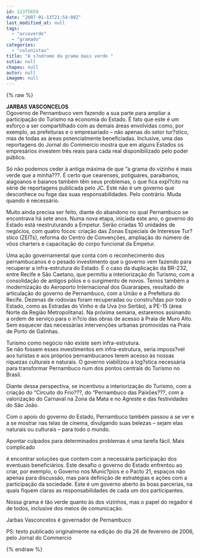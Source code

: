 ```yaml
---
id: 12375659
date: "2007-01-13T21:54:00Z"
last_modified_at: null
tags:
  - "arcoverde"
  - "gramado"
categories:
  - "colunistas"
title: "A s?ndrome da grama mais verde "
sutia: null
chapeu: null
autor: null
imagem: null
---
```

{% raw %}
<p><P><STRONG>JARBAS VASCONCELOS</STRONG> <BR>Ogoverno de Pernambuco vem fazendo a sua parte para ampliar a participação do Turismo na economia do Estado. É fato que este é um esforço a ser compartilhado com as demais áreas envolvidas como, por exemplo, as prefeituras e o empresariado – não apenas do setor tur?stico, mas de todas as áreas potencialmente beneficiadas. Inclusive, uma das reportagens do Jornal do Commercio mostra que em alguns Estados os empresários investem três reais para cada real disponibilizado pelo poder público. </P></p>
<p><P>Só não podemos ceder à antiga máxima de que “a grama do vizinho é mais verde que a minha???. É certo que cearenses, potiguares, paraibanos, alagoanos e baianos também têm seus problemas, o que fica expl?cito na série de reportagens publicada pelo JC. Este não é um governo que desconhece ou foge das suas responsabilidades. Pelo contrário. Muda quando é necessário. </P></p>
<p><P>Muito ainda precisa ser feito, diante do abandono no qual Pernambuco se encontrava há sete anos. Numa nova etapa, iniciada este ano, o governo do Estado está reestruturando a Empetur. Serão criadas 10 unidades de negócios, com quatro focos: criação das Zonas Especiais de Interesse Tur?stico (ZEITs), reforma do Centro de Convenções, ampliação do número de vôos charters e capacitação do corpo funcional da Empetur. </P></p>
<p><P>Uma ação governamental que conta com o reconhecimento dos pernambucanos é o pesado investimento que o governo vem fazendo para recuperar a infra-estrutura do Estado. É o caso da duplicação da BR-232, entre Recife e São Caetano, que permitiu a interiorização do Turismo, com a consolidação de antigos pólos e o surgimento de novos. Temos também a modernização do Aeroporto Internacional dos Guararapes, resultado de articulação do governo de Pernambuco, com a União e a Prefeitura do Recife. Dezenas de rodovias foram recuperadas ou constru?das por todo o Estado, como as Estradas do Vinho e da Uva (no Sertão), a PE-15 (área Norte da Região Metropolitana). Na próxima semana, estaremos assinando a ordem de serviço para o in?cio das obras de acesso à Praia de Muro Alto. Sem esquecer das necessárias intervenções urbanas promovidas na Praia de Porto de Galinhas. </P></p>
<p><P>Turismo como negócio não existe sem infra-estrutura. <BR>Se não fossem esses investimentos em infra-estrutura, seria imposs?vel aos turistas e aos próprios pernambucanos terem acesso às nossas riquezas culturais e naturais. O governo viabilizou a log?stica necessária para transformar Pernambuco num dos pontos centrais do Turismo no Brasil. </P></p>
<p><P>Diante dessa perspectiva, se incentivou a interiorização do Turismo, com a criação do “Circuito do Frio???, do “Pernambuco das Paixões???, com a valorização do Carnaval na Zona da Mata e no Agreste e das festividades do São João. </P></p>
<p><P>Com o apoio do governo do Estado, Pernambuco também passou a se ver e a se mostrar nas telas de cinema, divulgando suas belezas – sejam elas naturais ou culturais – para todo o mundo. </P></p>
<p><P>Apontar culpados para determinados problemas é uma tarefa fácil. Mais complicado</p>
<p> é encontrar soluções que contem com a necessária participação dos eventuais beneficiários. Este desafio o governo do Estado enfrentou ao criar, por exemplo, o Governo nos Munic?pios e o Pacto 21, espaços não apenas para discussão, mas para definição de estratégias e ações com a participação da sociedade. Este é um governo aberto às boas parcerias, na quais fiquem claras as responsabilidades de cada um dos participantes. </P></p>
<p><P>Nossa grama é tão verde quanto às dos vizinhos, mas o papel do regador é de todos, inclusive dos meios de comunicação. </P></p>
<p><P>Jarbas Vasconcelos é governador de Pernambuco <BR></P></p>
<p><P>PS: texto publicado originalmente na edição do dia 26 de fevereiro de 2006, pelo Jornal do Commercio</P> </p>
{% endraw %}